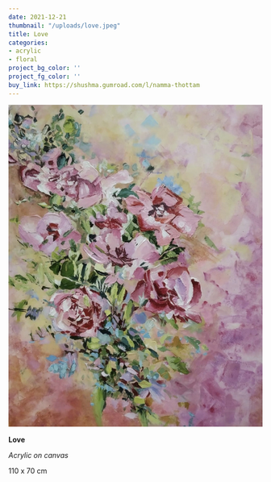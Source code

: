 ```yaml
---
date: 2021-12-21
thumbnail: "/uploads/love.jpeg"
title: Love
categories:
- acrylic
- floral
project_bg_color: ''
project_fg_color: ''
buy_link: https://shushma.gumroad.com/l/namma-thottam
---
```

![](/uploads/love.jpeg)

**Love**

_Acrylic on canvas_

110 x 70 cm